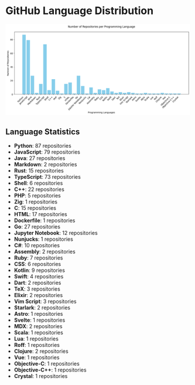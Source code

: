# GitHub Language Distribution
![Language Distribution Bar Chart](language_distribution_bar_chart.png)

## Language Statistics
- **Python**: 87 repositories
- **JavaScript**: 79 repositories
- **Java**: 27 repositories
- **Markdown**: 2 repositories
- **Rust**: 15 repositories
- **TypeScript**: 73 repositories
- **Shell**: 6 repositories
- **C++**: 22 repositories
- **PHP**: 5 repositories
- **Zig**: 1 repositories
- **C**: 15 repositories
- **HTML**: 17 repositories
- **Dockerfile**: 1 repositories
- **Go**: 27 repositories
- **Jupyter Notebook**: 12 repositories
- **Nunjucks**: 1 repositories
- **C#**: 10 repositories
- **Assembly**: 2 repositories
- **Ruby**: 7 repositories
- **CSS**: 6 repositories
- **Kotlin**: 9 repositories
- **Swift**: 4 repositories
- **Dart**: 2 repositories
- **TeX**: 3 repositories
- **Elixir**: 2 repositories
- **Vim Script**: 3 repositories
- **Starlark**: 2 repositories
- **Astro**: 1 repositories
- **Svelte**: 1 repositories
- **MDX**: 2 repositories
- **Scala**: 1 repositories
- **Lua**: 1 repositories
- **Roff**: 1 repositories
- **Clojure**: 2 repositories
- **Vue**: 1 repositories
- **Objective-C**: 1 repositories
- **Objective-C++**: 1 repositories
- **Crystal**: 1 repositories

